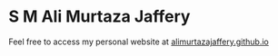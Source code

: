 # S M Ali Murtaza Jaffery


Feel free to access my personal website at [alimurtazajaffery.github.io](alimurtazajaffery.github.io)

